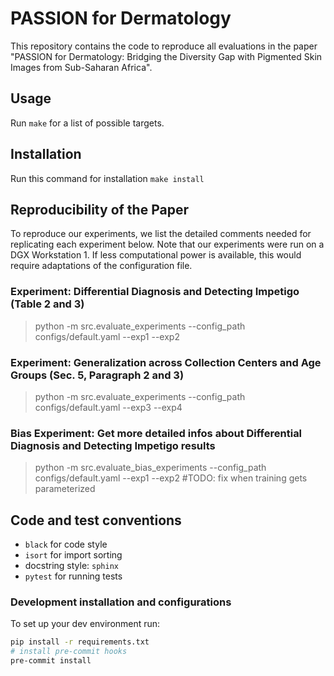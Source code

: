# PASSION for Dermatology
This repository contains the code to reproduce all evaluations in the paper "PASSION for Dermatology: Bridging the Diversity Gap with Pigmented Skin Images from Sub-Saharan Africa".

## Usage
Run `make` for a list of possible targets.

## Installation
Run this command for installation
`make install`

## Reproducibility of the Paper
To reproduce our experiments, we list the detailed comments needed for replicating each experiment below.
Note that our experiments were run on a DGX Workstation 1.
If less computational power is available, this would require adaptations of the configuration file.

### Experiment: Differential Diagnosis and Detecting Impetigo (Table 2 and 3)
> python -m src.evaluate_experiments --config_path configs/default.yaml --exp1 --exp2

### Experiment: Generalization across Collection Centers and Age Groups (Sec. 5, Paragraph 2 and 3)
> python -m src.evaluate_experiments --config_path configs/default.yaml --exp3 --exp4



### Bias Experiment: Get more detailed infos about Differential Diagnosis and Detecting Impetigo results
> python -m src.evaluate_bias_experiments --config_path configs/default.yaml --exp1 --exp2
#TODO: fix when training gets parameterized


## Code and test conventions
- `black` for code style
- `isort` for import sorting
- docstring style: `sphinx`
- `pytest` for running tests

### Development installation and configurations
To set up your dev environment run:
```bash
pip install -r requirements.txt
# install pre-commit hooks
pre-commit install
```
